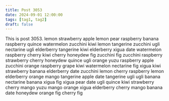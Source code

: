 ```yaml
---
title: Post 3053
date: 2024-09-01 12:00:00
tags: [tag1, tag2]
draft: false
---
```

This is post 3053.
lemon
strawberry
apple
lemon
pear
raspberry
banana
raspberry
quince
watermelon
zucchini
kiwi
lemon
tangerine
zucchini
ugli
nectarine
ugli
elderberry
tangerine
kiwi
elderberry
xigua
date
watermelon
raspberry
cherry
kiwi
cherry
honeydew
fig
zucchini
fig
zucchini
raspberry
strawberry
cherry
honeydew
quince
ugli
orange
yuzu
raspberry
apple
zucchini
orange
raspberry
grape
kiwi
watermelon
nectarine
fig
xigua
kiwi
strawberry
banana
elderberry
date
zucchini
lemon
cherry
raspberry
lemon
elderberry
orange
mango
tangerine
apple
date
tangerine
ugli
ugli
banana
nectarine
banana
xigua
fig
xigua
pear
date
ugli
quince
kiwi
strawberry
cherry
mango
yuzu
mango
orange
xigua
elderberry
cherry
mango
banana
date
honeydew
orange
fig
cherry
fig
